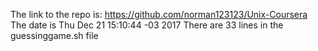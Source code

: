The link to the repo is: https://github.com/norman123123/Unix-Coursera
The date is Thu Dec 21 15:10:44 -03 2017
There are 33 lines in the guessinggame.sh file
